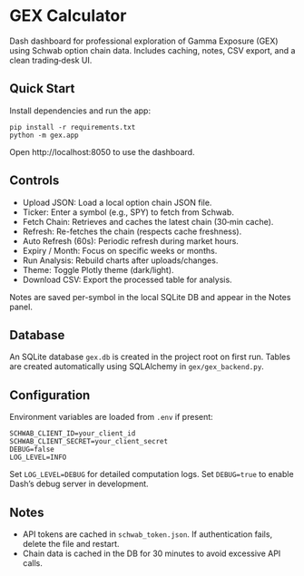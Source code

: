 # GEX Calculator

Dash dashboard for professional exploration of Gamma Exposure (GEX) using Schwab option chain data. Includes caching, notes, CSV export, and a clean trading‑desk UI.

## Quick Start

Install dependencies and run the app:

```
pip install -r requirements.txt
python -m gex.app
```

Open http://localhost:8050 to use the dashboard.

## Controls

- Upload JSON: Load a local option chain JSON file.
- Ticker: Enter a symbol (e.g., SPY) to fetch from Schwab.
- Fetch Chain: Retrieves and caches the latest chain (30‑min cache).
- Refresh: Re-fetches the chain (respects cache freshness).
- Auto Refresh (60s): Periodic refresh during market hours.
- Expiry / Month: Focus on specific weeks or months.
- Run Analysis: Rebuild charts after uploads/changes.
- Theme: Toggle Plotly theme (dark/light).
- Download CSV: Export the processed table for analysis.

Notes are saved per-symbol in the local SQLite DB and appear in the Notes panel.

## Database

An SQLite database `gex.db` is created in the project root on first run. Tables are created automatically using SQLAlchemy in `gex/gex_backend.py`.

## Configuration

Environment variables are loaded from `.env` if present:

```
SCHWAB_CLIENT_ID=your_client_id
SCHWAB_CLIENT_SECRET=your_client_secret
DEBUG=false
LOG_LEVEL=INFO
```

Set `LOG_LEVEL=DEBUG` for detailed computation logs. Set `DEBUG=true` to enable Dash’s debug server in development.

## Notes

- API tokens are cached in `schwab_token.json`. If authentication fails, delete the file and restart.
- Chain data is cached in the DB for 30 minutes to avoid excessive API calls.
